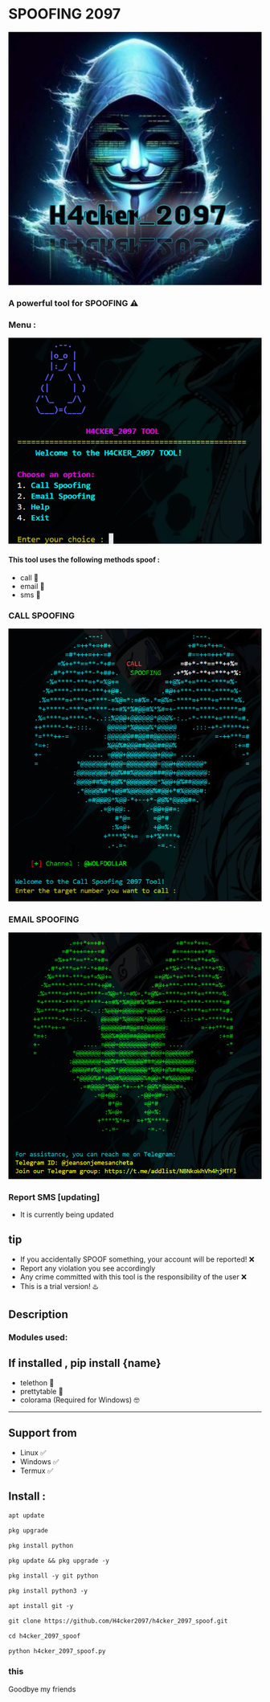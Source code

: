 # SPOOFING 2097

<img sRC ="https://github.com/hacker2097back/view/blob/main/photo_2024-10-01_22-29-21.jpg" alt="MLBC">

### A powerful tool for SPOOFING  ⚠️

### Menu :
<img src="spoofing_tools/main.png">

#### This tool uses the following methods spoof :
* call 🔆
* email 🔆
* sms 🔆

### CALL SPOOFING
<img src="spoofing_tools/1.png">

### EMAIL SPOOFING
<img src="spoofing_tools/3.png">

### Report SMS [updating]
- It is currently being updated

## tip

- If you accidentally SPOOF something, your account will be reported! ❌
- Report any violation you see accordingly
- Any crime committed with this tool is the responsibility of the user ❌
- This is a trial version! ♨️

## Description

### Modules used: 
If installed , pip install {name}
------------------------------------
- telethon 🔰
- prettytable 🔰
- colorama (Required for Windows) 🤓
------------------------------------

## Support from
- Linux ✅
- Windows ✅
- Termux ✅

## Install :

```
apt update
```

```
pkg upgrade
```

```
pkg install python
```

```
pkg update && pkg upgrade -y
```

```
pkg install -y git python
```

```
pkg install python3 -y
```

```
apt install git -y
```

```
git clone https://github.com/H4cker2097/h4cker_2097_spoof.git
```

```
cd h4cker_2097_spoof
```

```
python h4cker_2097_spoof.py
```



### this 

Goodbye my friends 
